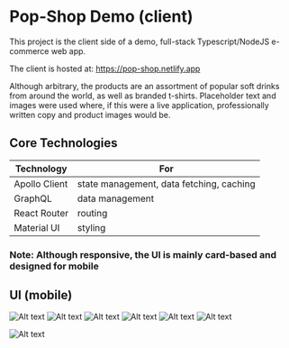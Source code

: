 
# Pop-Shop Demo (client)

This project is the client side of a demo, full-stack Typescript/NodeJS e-commerce web app.

The client is hosted at:
https://pop-shop.netlify.app

Although arbitrary, the products are an assortment of popular soft drinks from around the world, as well as branded t-shirts.  Placeholder text and images were used where, if this were a live application, professionally written copy and product images would be.

## Core Technologies
| Technology  | For |
| ------------| -------|
| Apollo Client | state management, data fetching, caching |
| GraphQL | data management |
| React Router | routing |
| Material UI | styling |


### Note: Although responsive, the UI is mainly card-based and designed for mobile

## UI (mobile)
![Alt text](https://raw.github.com/perrottarichard/pop-shop-client/screenshotMobile/mobilehome.png)
![Alt text](https://raw.github.com/perrottarichard/pop-shop-client/screenshotMobile/mobilemenu.png)
![Alt text](https://raw.github.com/perrottarichard/pop-shop-client/screenshots/home.png)
![Alt text](https://raw.github.com/perrottarichard/pop-shop-client/screenshots/home.png)
![Alt text](https://raw.github.com/perrottarichard/pop-shop-client/screenshots/home.png)
![Alt text](https://raw.github.com/perrottarichard/pop-shop-client/screenshots/home.png)

![Alt text](https://raw.github.com/perrottarichard/pop-shop-client/screenshots/home.png)
